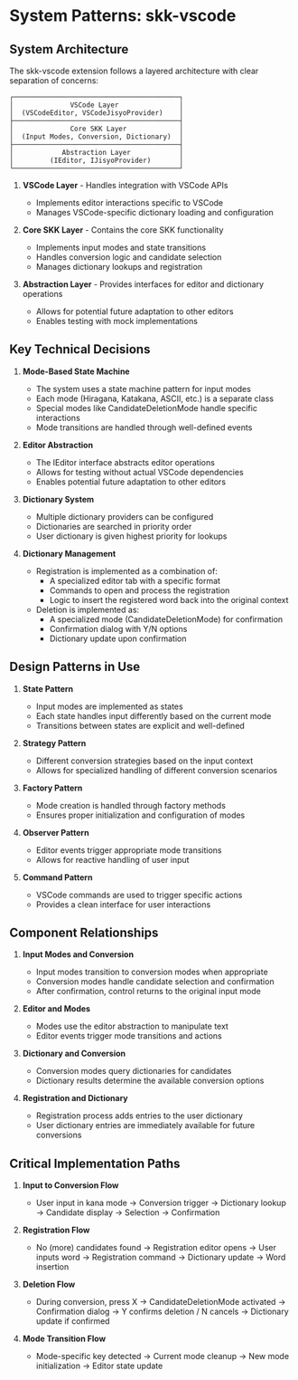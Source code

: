 # System Patterns: skk-vscode

## System Architecture

The skk-vscode extension follows a layered architecture with clear separation of concerns:

```
┌─────────────────────────────────────────┐
│              VSCode Layer               │
│  (VSCodeEditor, VSCodeJisyoProvider)    │
├─────────────────────────────────────────┤
│              Core SKK Layer             │
│  (Input Modes, Conversion, Dictionary)  │
├─────────────────────────────────────────┤
│            Abstraction Layer            │
│         (IEditor, IJisyoProvider)       │
└─────────────────────────────────────────┘
```

1. **VSCode Layer** - Handles integration with VSCode APIs
   - Implements editor interactions specific to VSCode
   - Manages VSCode-specific dictionary loading and configuration

2. **Core SKK Layer** - Contains the core SKK functionality
   - Implements input modes and state transitions
   - Handles conversion logic and candidate selection
   - Manages dictionary lookups and registration

3. **Abstraction Layer** - Provides interfaces for editor and dictionary operations
   - Allows for potential future adaptation to other editors
   - Enables testing with mock implementations

## Key Technical Decisions

1. **Mode-Based State Machine**
   - The system uses a state machine pattern for input modes
   - Each mode (Hiragana, Katakana, ASCII, etc.) is a separate class
   - Special modes like CandidateDeletionMode handle specific interactions
   - Mode transitions are handled through well-defined events

2. **Editor Abstraction**
   - The IEditor interface abstracts editor operations
   - Allows for testing without actual VSCode dependencies
   - Enables potential future adaptation to other editors

3. **Dictionary System**
   - Multiple dictionary providers can be configured
   - Dictionaries are searched in priority order
   - User dictionary is given highest priority for lookups

4. **Dictionary Management**
   - Registration is implemented as a combination of:
     - A specialized editor tab with a specific format
     - Commands to open and process the registration
     - Logic to insert the registered word back into the original context
   - Deletion is implemented as:
     - A specialized mode (CandidateDeletionMode) for confirmation
     - Confirmation dialog with Y/N options
     - Dictionary update upon confirmation

## Design Patterns in Use

1. **State Pattern**
   - Input modes are implemented as states
   - Each state handles input differently based on the current mode
   - Transitions between states are explicit and well-defined

2. **Strategy Pattern**
   - Different conversion strategies based on the input context
   - Allows for specialized handling of different conversion scenarios

3. **Factory Pattern**
   - Mode creation is handled through factory methods
   - Ensures proper initialization and configuration of modes

4. **Observer Pattern**
   - Editor events trigger appropriate mode transitions
   - Allows for reactive handling of user input

5. **Command Pattern**
   - VSCode commands are used to trigger specific actions
   - Provides a clean interface for user interactions

## Component Relationships

1. **Input Modes and Conversion**
   - Input modes transition to conversion modes when appropriate
   - Conversion modes handle candidate selection and confirmation
   - After confirmation, control returns to the original input mode

2. **Editor and Modes**
   - Modes use the editor abstraction to manipulate text
   - Editor events trigger mode transitions and actions

3. **Dictionary and Conversion**
   - Conversion modes query dictionaries for candidates
   - Dictionary results determine the available conversion options

4. **Registration and Dictionary**
   - Registration process adds entries to the user dictionary
   - User dictionary entries are immediately available for future conversions

## Critical Implementation Paths

1. **Input to Conversion Flow**
   - User input in kana mode → Conversion trigger → Dictionary lookup → Candidate display → Selection → Confirmation

2. **Registration Flow**
   - No (more) candidates found → Registration editor opens → User inputs word → Registration command → Dictionary update → Word insertion

3. **Deletion Flow**
   - During conversion, press X → CandidateDeletionMode activated → Confirmation dialog → Y confirms deletion / N cancels → Dictionary update if confirmed

4. **Mode Transition Flow**
   - Mode-specific key detected → Current mode cleanup → New mode initialization → Editor state update
